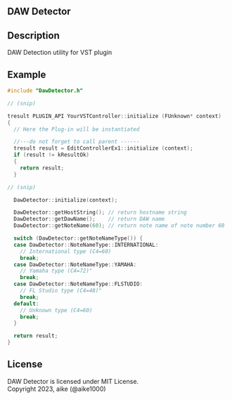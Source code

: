 DAW Detector
---

## Description
DAW Detection utility for VST plugin

## Example

```cpp
#include "DawDetector.h"

// (snip)

tresult PLUGIN_API YourVSTController::initialize (FUnknown* context)
{
  // Here the Plug-in will be instantiated

  //---do not forget to call parent ------
  tresult result = EditControllerEx1::initialize (context);
  if (result != kResultOk)
  {
    return result;
  }

// (snip)

  DawDetector::initialize(context);

  DawDetector::getHostString(); // return hostname string
  DawDetector::getDawName();    // return DAW name
  DawDetector::getNoteName(60); // return note name of note number 60

  switch (DawDetector::getNoteNameType()) {
  case DawDetector::NoteNameType::INTERNATIONAL:
    // International type (C4=60)
    break;
  case DawDetector::NoteNameType::YAMAHA:
    // Yamaha type (C4=72)"
    break;
  case DawDetector::NoteNameType::FLSTUDIO:
    // FL Studio type (C4=48)"
    break;
  default:
    // Unknown type (C4=60)
    break;
  }

  return result;
}
```

## License
DAW Detector is licensed under MIT License.  
Copyright 2023, aike (@aike1000)  
